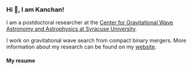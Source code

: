 ### Hi 👋, I am Kanchan!

I am a postdoctoral researcher at the [Center for Gravitational Wave Astronomy and Astrophysics at Syracuse University](https://gravitationalwaves.syracuse.edu/people/). 

I work on gravitational wave search from compact binary mergers.
More information about my research can be found on my [website](https://kanchansoni.owlstown.net). 

#### My resume

